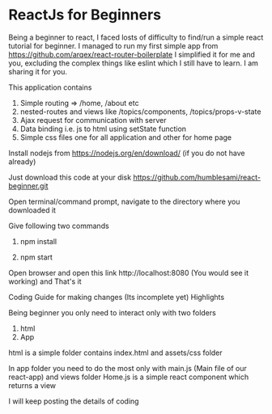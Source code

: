 # ReactJs for Beginners
Being a beginner to react, I faced losts of difficulty to find/run a simple react tutorial for beginner.
I managed to run my first simple app from https://github.com/arqex/react-router-boilerplate
I simplified it for me and you, excluding the complex things like eslint which I still have to learn.
I am sharing it for you.

This application contains
1. Simple routing => /home, /about etc
2. nested-routes and views like /topics/components, /topics/props-v-state
3. Ajax request for communication with server
4. Data binding i.e. js to html using setState function
5. Simple css files one for all application and other for home page

Install nodejs from https://nodejs.org/en/download/ (if you do not have already)

Just download this code at your disk https://github.com/humblesami/react-beginner.git

Open terminal/command prompt, navigate to the directory where you downloaded it

Give following two commands

1. npm install

2. npm start

Open browser and open this link http://localhost:8080 (You would see it working) and That's it


Coding Guide for making changes (Its incomplete yet) Highlights


Being beginner you only need to interact only with two folders
1. html
2. App

html is a simple folder contains index.html and assets/css folder

In app folder you need to do the most only with main.js (Main file of our react-app) and views folder
Home.js is a simple react component which returns a view

I will keep posting the details of coding


